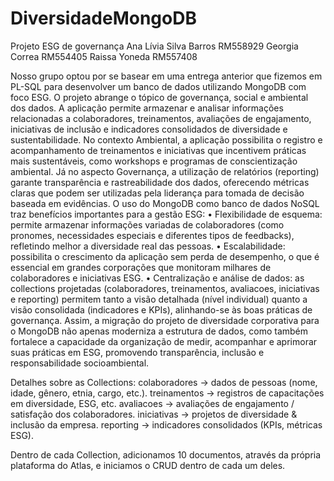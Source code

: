 # DiversidadeMongoDB
Projeto ESG de governança
Ana Lívia Silva Barros RM558929
Georgia Correa RM554405
Raissa Yoneda RM557408

Nosso grupo optou por se basear em uma entrega anterior que fizemos em PL-SQL para desenvolver um banco de dados utilizando MongoDB com foco ESG. O projeto abrange o tópico de governança, social e ambiental dos dados.
A aplicação permite armazenar e analisar informações relacionadas a colaboradores, treinamentos, avaliações de engajamento, iniciativas de inclusão e indicadores consolidados de diversidade e sustentabilidade.
No contexto Ambiental, a aplicação possibilita o registro e acompanhamento de treinamentos e iniciativas que incentivem práticas mais sustentáveis, como workshops e programas de conscientização ambiental. Já no aspecto Governança, a utilização de relatórios (reporting) garante transparência e rastreabilidade dos dados, oferecendo métricas claras que podem ser utilizadas pela liderança para tomada de decisão baseada em evidências.
O uso do MongoDB como banco de dados NoSQL traz benefícios importantes para a gestão ESG:
•	Flexibilidade de esquema: permite armazenar informações variadas de colaboradores (como pronomes, necessidades especiais e diferentes tipos de feedbacks), refletindo melhor a diversidade real das pessoas.
•	Escalabilidade: possibilita o crescimento da aplicação sem perda de desempenho, o que é essencial em grandes corporações que monitoram milhares de colaboradores e iniciativas ESG.
•	Centralização e análise de dados: as collections projetadas (colaboradores, treinamentos, avaliacoes, iniciativas e reporting) permitem tanto a visão detalhada (nível individual) quanto a visão consolidada (indicadores e KPIs), alinhando-se às boas práticas de governança.
Assim, a migração do projeto de diversidade corporativa para o MongoDB não apenas moderniza a estrutura de dados, como também fortalece a capacidade da organização de medir, acompanhar e aprimorar suas práticas em ESG, promovendo transparência, inclusão e responsabilidade socioambiental.

Detalhes sobre as Collections:
 colaboradores → dados de pessoas (nome, idade, gênero, etnia, cargo, etc.).
treinamentos → registros de capacitações em diversidade, ESG, etc.
 avaliacoes → avaliações de engajamento / satisfação dos colaboradores.
 iniciativas → projetos de diversidade & inclusão da empresa.
 reporting → indicadores consolidados (KPIs, métricas ESG).

 
Dentro de cada Collection, adicionamos 10 documentos, através da própria plataforma do Atlas, e iniciamos o CRUD dentro de cada um deles.
